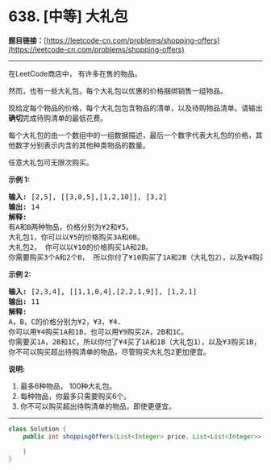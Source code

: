 # 638. [中等] 大礼包

**题目链接：**[https://leetcode-cn.com/problems/shopping-offers](https://leetcode-cn.com/problems/shopping-offers)

---

<div class="content__1Y2H">
 <div class="notranslate">
  <p>在LeetCode商店中， 有许多在售的物品。</p> 
  <p>然而，也有一些大礼包，每个大礼包以优惠的价格捆绑销售一组物品。</p> 
  <p>现给定每个物品的价格，每个大礼包包含物品的清单，以及待购物品清单。请输出<strong>确切</strong>完成待购清单的最低花费。</p> 
  <p>每个大礼包的由一个数组中的一组数据描述，最后一个数字代表大礼包的价格，其他数字分别表示内含的其他种类物品的数量。</p> 
  <p>任意大礼包可无限次购买。</p> 
  <p><strong>示例 1:</strong></p> 
  <pre class="language-text"><strong>输入:</strong> [2,5], [[3,0,5],[1,2,10]], [3,2]
<strong>输出:</strong> 14
<strong>解释:</strong> 
有A和B两种物品，价格分别为¥2和¥5。
大礼包1，你可以以¥5的价格购买3A和0B。
大礼包2， 你可以以¥10的价格购买1A和2B。
你需要购买3个A和2个B， 所以你付了¥10购买了1A和2B（大礼包2），以及¥4购买2A。</pre> 
  <p><strong>示例 2:</strong></p> 
  <pre class="language-text"><strong>输入:</strong> [2,3,4], [[1,1,0,4],[2,2,1,9]], [1,2,1]
<strong>输出:</strong> 11
<strong>解释:</strong> 
A，B，C的价格分别为¥2，¥3，¥4.
你可以用¥4购买1A和1B，也可以用¥9购买2A，2B和1C。
你需要买1A，2B和1C，所以你付了¥4买了1A和1B（大礼包1），以及¥3购买1B， ¥4购买1C。
你不可以购买超出待购清单的物品，尽管购买大礼包2更加便宜。
</pre> 
  <p><strong>说明:</strong></p> 
  <ol> 
   <li>最多6种物品， 100种大礼包。</li> 
   <li>每种物品，你最多只需要购买6个。</li> 
   <li>你不可以购买超出待购清单的物品，即使更便宜。</li> 
  </ol> 
 </div>
</div>

---

```java
class Solution {
    public int shoppingOffers(List<Integer> price, List<List<Integer>> special, List<Integer> needs) {
        
    }
}
```